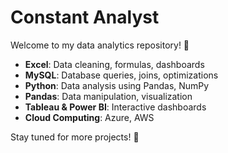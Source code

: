 # Constant Analyst
Welcome to my data analytics repository! 🚀  


- **Excel**: Data cleaning, formulas, dashboards  
- **MySQL**: Database queries, joins, optimizations  
- **Python**: Data analysis using Pandas, NumPy  
- **Pandas**: Data manipulation, visualization  
- **Tableau & Power BI**: Interactive dashboards  
- **Cloud Computing**: Azure, AWS  

Stay tuned for more projects! 🎯  
